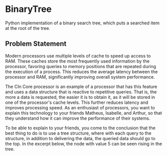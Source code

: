 # BinaryTree
Python implementation of a binary search tree, which puts a searched item at the root of the tree.

## Problem Statement
Modern processors use multiple levels of cache to speed up access to RAM. These caches store the most frequently used information by the processor, 
favoring queries to memory positions that are repeated during the execution of a process. This reduces the average latency between the processor and RAM, 
significantly improving overall system performance.

The CIn Core processor is an example of a processor that has this feature and uses a data structure that is reactive to repetitive queries. 
That is, the more a data is requested, the easier it is to obtain it, as it will be stored in one of the processor's cache levels. 
This further reduces latency and improves processing speed. As an enthusiast of processors, you want to explain this technology to your friends Matheus,
Isabelle, and Arthur, so that they understand how it can improve the performance of their systems.

To be able to explain to your friends, you come to the conclusion that the best thing to do is to use a tree structure,
where with each query to the structure, in addition to delivering the data, the queried data should go to the top. In the excerpt below,
the node with value 5 can be seen rising in the tree.
